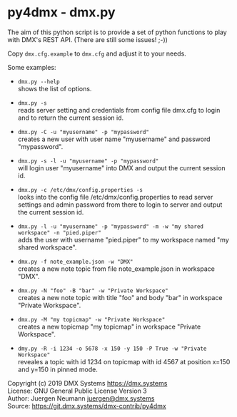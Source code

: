 py4dmx - dmx.py
===============


The aim of this python script is to provide a set of python functions to play
with DMX's REST API. (There are still some issues! ;-))

Copy `dmx.cfg.example` to `dmx.cfg` and adjust it to your needs.


Some examples:

 * `dmx.py --help`  
   shows the list of options.

 * `dmx.py -s`  
   reads server setting and credentials from config file dmx.cfg to login and to return
   the current session id.

 * `dmx.py -C -u "myusername" -p "mypassword"`  
   creates a new user with user name "myusername" and password "mypassword".

 * `dmx.py -s -l -u "myusername" -p "mypassword"`  
   will login user "myusername" into DMX and output the current session id.

 * `dmx.py -c /etc/dmx/config.properties -s`  
   looks into the config file /etc/dmx/config.properties to read server settings and 
   admin password from there to login to server and output the current session id.

 * `dmx.py -l -u "myusername" -p "mypassword" -m -w "my shared workspace" -n "pied.piper"`  
   adds the user with username "pied.piper" to my workspace named "my shared workspace".

 * `dmx.py -f note_example.json -w "DMX"`  
   creates a new note topic from file note_example.json in workspace "DMX".

 * `dmx.py -N "foo" -B "bar" -w "Private Workspace"`  
   creates a new note topic with title "foo" and body "bar" in workspace "Private Workspace".

 * `dmx.py -M "my topicmap" -w "Private Workspace"`  
   creates a new topicmap "my topicmap" in workspace "Private Workspace".  

 * `dmy.py -R -i 1234 -o 5678 -x 150 -y 150 -P True -w "Private Workspace"`  
   reveales a topic with id 1234 on topicmap with id 4567 at position x=150 and y=150 in pinned mode.


Copyright (c) 2019 DMX Systems <https://dmx.systems>    
License: GNU General Public License Version 3    
Author: Juergen Neumann <juergen@dmx.systems>    
Source: https://git.dmx.systems/dmx-contrib/py4dmx

